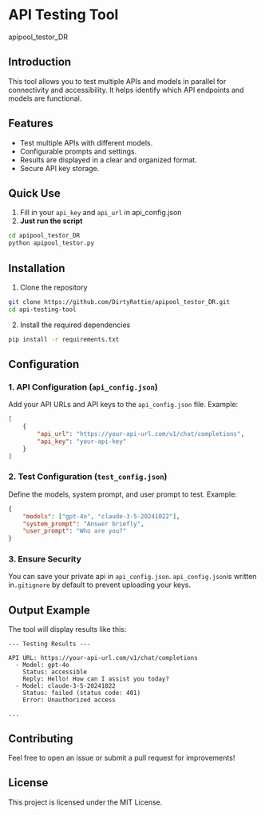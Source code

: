 

# API Testing Tool
apipool_testor_DR


## Introduction

This tool allows you to test multiple APIs and models in parallel for connectivity and accessibility. It helps identify which API endpoints and models are functional.


## Features

- Test multiple APIs with different models.
- Configurable prompts and settings.
- Results are displayed in a clear and organized format.
- Secure API key storage.

## Quick Use
1. Fill in your `api_key` and `api_url` in api_config.json
2. **Just run the script**
  ```bash
  cd apipool_testor_DR
  python apipool_testor.py
  ```

## Installation

1. Clone the repository

```bash
git clone https://github.com/DirtyRattie/apipool_testor_DR.git
cd api-testing-tool
```

2. Install the required dependencies
   
```bash
pip install -r requirements.txt
```

## Configuration

### 1. API Configuration (`api_config.json`)

Add your API URLs and API keys to the `api_config.json` file. Example:

```json
[
    {
        "api_url": "https://your-api-url.com/v1/chat/completions",
        "api_key": "your-api-key"
    }
]
```

### 2. Test Configuration (`test_config.json`)

Define the models, system prompt, and user prompt to test. Example:

```json
{
    "models": ["gpt-4o", "claude-3-5-20241022"],
    "system_prompt": "Answer briefly",
    "user_prompt": "Who are you?"
}
```

### 3. Ensure Security

You can save your private api in `api_config.json`. `api_config.json`is written in`.gitignore` by default to prevent uploading your keys.

## Output Example

The tool will display results like this:

```
--- Testing Results ---

API URL: https://your-api-url.com/v1/chat/completions
  - Model: gpt-4o
    Status: accessible
    Reply: Hello! How can I assist you today?
  - Model: claude-3-5-20241022
    Status: failed (status code: 401)
    Error: Unauthorized access

...
```

## Contributing

Feel free to open an issue or submit a pull request for improvements!

## License

This project is licensed under the MIT License.

